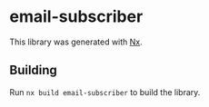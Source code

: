 # email-subscriber

This library was generated with [Nx](https://nx.dev).

## Building

Run `nx build email-subscriber` to build the library.
